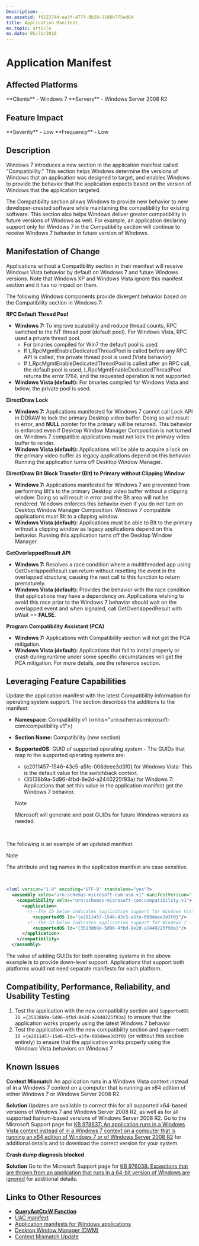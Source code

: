 ```yaml
---
Description: .
ms.assetid: f022374d-ea3f-477f-9b59-3188b775ed64
title: Application Manifest
ms.topic: article
ms.date: 05/31/2018
---
```


# Application Manifest

## Affected Platforms

<dl> **Clients** - Windows 7  
**Servers** - Windows Server 2008 R2  
</dl>

## Feature Impact

<dl> **Severity** - Low  
**Frequency** - Low  
</dl>

## Description

Windows 7 introduces a new section in the application manifest called "Compatibility." This section helps Windows determine the versions of Windows that an application was designed to target, and enables Windows to provide the behavior that the application expects based on the version of Windows that the application targeted.

The Compatibility section allows Windows to provide new behavior to new developer-created software while maintaining the compatibility for existing software. This section also helps Windows deliver greater compatibility in future versions of Windows as well. For example, an application declaring support only for Windows 7 in the Compatibility section will continue to receive Windows 7 behavior in future version of Windows.

## Manifestation of Change

Applications without a Compatibility section in their manifest will receive Windows Vista behavior by default on Windows 7 and future Windows versions. Note that Windows XP and Windows Vista ignore this manifest section and it has no impact on them.

The following Windows components provide divergent behavior based on the Compatibility section in Windows 7:

**RPC Default Thread Pool**

-   **Windows 7:** To improve scalability and reduce thread counts, RPC switched to the NT thread pool (default pool). For Windows Vista, RPC used a private thread pool.
    -   For binaries compiled for Win7 the default pool is used
    -   If I\_RpcMgmtEnableDedicatedThreadPool is called before any RPC API is called, the private thread pool is used (Vista behavior)
    -   If I\_RpcMgmtEnableDedicatedThreadPool is called after an RPC call, the default pool is used, I\_RpcMgmtEnableDedicatedThreadPool returns the error 1764, and the requested operation is not supported
-   **Windows Vista (default):** For binaries compiled for Windows Vista and below, the private pool is used.

**DirectDraw Lock**

-   **Windows 7:** Applications manifested for Windows 7 cannot call Lock API in DDRAW to lock the primary Desktop video buffer. Doing so will result in error, and **NULL** pointer for the primary will be returned. This behavior is enforced even if Desktop Window Manager Composition is not turned on. Windows 7 compatible applications must not lock the primary video buffer to render.
-   **Windows Vista (default):** Applications will be able to acquire a lock on the primary video buffer as legacy applications depend on this behavior. Running the application turns off Desktop Window Manager.

**DirectDraw Bit Block Transfer (Blt) to Primary without Clipping Window**

-   **Windows 7:** Applications manifested for Windows 7 are prevented from performing Blt's to the primary Desktop video buffer without a clipping window. Doing so will result in error and the Blt area will not be rendered. Windows enforces this behavior even if you do not turn on Desktop Window Manager Composition. Windows 7 compatible applications must Blt to a clipping window.
-   **Windows Vista (default):** Applications must be able to Blt to the primary without a clipping window as legacy applications depend on this behavior. Running this application turns off the Desktop Window Manager.

**GetOverlappedResult API**

-   **Windows 7:** Resolves a race condition where a multithreaded app using GetOverlappedResult can return without resetting the event in the overlapped structure, causing the next call to this function to return prematurely.
-   **Windows Vista (default):** Provides the behavior with the race condition that applications may have a dependency on. Applications wishing to avoid this race prior to the Windows 7 behavior should wait on the overlapped event and when signaled, call GetOverlappedResult with bWait == **FALSE**.

**Program Compatibility Assistant (PCA)**

-   **Windows 7:** Applications with Compatibility section will not get the PCA mitigation.
-   **Windows Vista (default):** Applications that fail to install properly or crash during runtime under some specific circumstances will get the PCA mitigation. For more details, see the reference section.

## Leveraging Feature Capabilities

Update the application manifest with the latest Compatibility information for operating system support. The section describes the additions to the manifest:

-   **Namespace:** Compatibility.v1 (xmlns="urn:schemas-microsoft-com:compatibility.v1">)

-   **Section Name:** Compatibility (new section)

-   **SupportedOS:** GUID of supported operating system - The GUIDs that map to the supported operating systems are:

    -   {e2011457-1546-43c5-a5fe-008deee3d3f0} for Windows Vista: This is the default value for the switchback context.
    -   {35138b9a-5d96-4fbd-8e2d-a2440225f93a} for Windows 7: Applications that set this value in the application manifest get the Windows 7 behavior.

    > [!Note]  
    > Microsoft will generate and post GUIDs for future Windows versions as needed.

     

The following is an example of an updated manifest.

> [!Note]  
> The attribute and tag names in the application manifest are case sensitive.

 


```XML
<?xml version="1.0" encoding="UTF-8" standalone="yes"?> 
  <assembly xmlns="urn:schemas-microsoft-com:asm.v1" manifestVersion="1.0"> 
    <compatibility xmlns="urn:schemas-microsoft-com:compatibility.v1"> 
      <application> 
        <!--The ID below indicates application support for Windows Vista --> 
          <supportedOS Id="{e2011457-1546-43c5-a5fe-008deee3d3f0}"/> 
        <!--The ID below indicates application support for Windows 7 --> 
          <supportedOS Id="{35138b9a-5d96-4fbd-8e2d-a2440225f93a}"/> 
      </application> 
    </compatibility>
  </assembly>
```



The value of adding GUIDs for both operating systems in the above example is to provide down-level support. Applications that support both platforms would not need separate manifests for each platform.

## Compatibility, Performance, Reliability, and Usability Testing

1.  Test the application with the new compatibility section and `SupportedOS ID ={35138b9a-5d96-4fbd-8e2d-a2440225f93a}` to ensure that the application works properly using the latest Windows 7 behavior
2.  Test the application with the new compatibility section and `SupportedOS ID ={e2011457-1546-43c5-a5fe-008deee3d3f0}` (or without this section entirely) to ensure that the application works properly using the Windows Vista behaviors on Windows 7

## Known Issues

**Context Mismatch** An application runs in a Windows Vista context instead of in a Windows 7 context on a computer that is running an x64 edition of either Windows 7 or Windows Server 2008 R2.

**Solution** Updates are available to correct this for all supported x64-based versions of Windows 7 and Windows Server 2008 R2, as well as for all supported Itanium-based versions of Windows Server 2008 R2. Go to the Microsoft Support page for [KB 978637: An application runs in a Windows Vista context instead of in a Windows 7 context on a computer that is running an x64 edition of Windows 7 or of Windows Server 2008 R2](https://support.microsoft.com/kb/978637) for additional details and to download the correct version for your system.

**Crash dump diagnosis blocked**

**Solution** Go to the Microsoft Support page for [KB 976038: Exceptions that are thrown from an application that runs in a 64-bit version of Windows are ignored](https://support.microsoft.com/kb/976038) for additional details.

## Links to Other Resources

-   [**QueryActCtxW Function**](/windows/win32/api/winbase/nf-winbase-queryactctxw)
-   [UAC manifest](/previous-versions/bb756929(v=msdn.10))
-   [Application manifests for Windows applications](../sbscs/application-manifests.md)
-   [Desktop Window Manager (DWM)](../dwm/dwm-overview.md)
-   [Context Mismatch Update](https://support.microsoft.com/kb/978637)

 

 